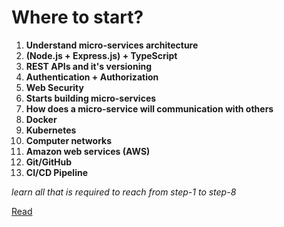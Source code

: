 # Where to start?

1. **Understand micro-services architecture**
2. **(Node.js + Express.js) + TypeScript**
3. **REST APIs and it's versioning**
4. **Authentication + Authorization**
5. **Web Security**
6. **Starts building micro-services**
7. **How does a micro-service will communication with others**
8. **Docker**
9. **Kubernetes**
10. **Computer networks**
11. **Amazon web services (AWS)**
12. **Git/GitHub**
13. **CI/CD Pipeline**

_learn all that is required to reach from step-1 to step-8_

[Read](<./Module-02(Micro-services%20Architecture)/Architecture.md>)
